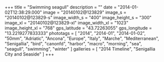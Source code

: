 +++
title = "Swimming seagull"
description = ""
date = "2014-01-02T12:38:29.000"
image = "20140102@123829"
image_s = "20140102@123829-s"
image_width_s = "400"
image_height_s = "300"
image_xl = "20140102@123829-xl"
image_width_xl = "1023"
image_height_xl = "768"
gps_latitude = "43.72263055"
gps_longitude = "13.2219277833333"
phototags = [ "2014", "2014-01", "2014-01-02", "50mm", "Adriatic", "Ancona", "Europe", "Italy", "Marche", "Mediterranean", "Senigallia", "bird", "canonfd", "harbor", "macro", "morning", "sea", "seagull", "swimming", "winter" ]
galleries = [ "2014 Timeline", "Senigallia City and Seaside" ]
+++
